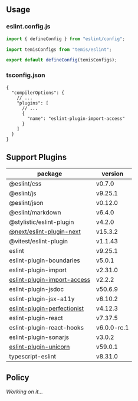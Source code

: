 ## Usage

### eslint.config.js

```js
import { defineConfig } from "eslint/config";

import temisConfigs from "temis/eslint";

export default defineConfig(temisConfigs);
```

### tsconfig.json

```jsonc
{
  "compilerOptions": {
    // ...
    "plugins": [
      // ...
      {
        "name": "eslint-plugin-import-access"
      }
    ]
  }
}
```

## Support Plugins

| package                                                                             | version     |
| ----------------------------------------------------------------------------------- | ----------- |
| @eslint/css                                                                         | v0.7.0      |
| @eslint/js                                                                          | v9.25.1     |
| @eslint/json                                                                        | v0.12.0     |
| @eslint/markdown                                                                    | v6.4.0      |
| @stylistic/eslint-plugin                                                            | v4.2.0      |
| [@next/eslint-plugin-next](https://nextjs.org/docs/app/api-reference/config/eslint) | v15.3.2     |
| @vitest/eslint-plugin                                                               | v1.1.43     |
| eslint                                                                              | v9.25.1     |
| eslint-plugin-boundaries                                                            | v5.0.1      |
| eslint-plugin-import                                                                | v2.31.0     |
| [eslint-plugin-import-access](https://github.com/uhyo/eslint-plugin-import-access)  | v2.2.2      |
| eslint-plugin-jsdoc                                                                 | v50.6.9     |
| eslint-plugin-jsx-a11y                                                              | v6.10.2     |
| [eslint-plugin-perfectionist](https://perfectionist.dev)                            | v4.12.3     |
| eslint-plugin-react                                                                 | v7.37.5     |
| eslint-plugin-react-hooks                                                           | v6.0.0-rc.1 |
| eslint-plugin-sonarjs                                                               | v3.0.2      |
| [eslint-plugin-unicorn](https://github.com/sindresorhus/eslint-plugin-unicorn)      | v59.0.1     |
| typescript-eslint                                                                   | v8.31.0     |

## Policy

*Working on it...*
